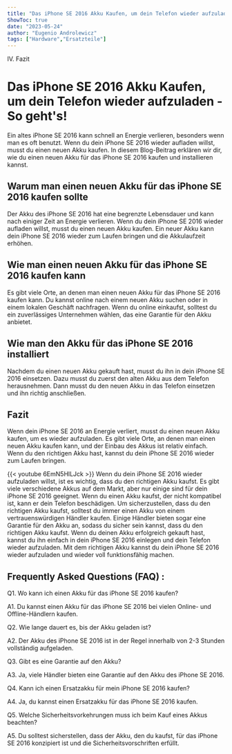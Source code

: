 ```yaml
---
title: "Das iPhone SE 2016 Akku Kaufen, um dein Telefon wieder aufzuladen - So geht's!"
ShowToc: true 
date: "2023-05-24"
author: "Eugenio Androlewicz" 
tags: ["Hardware","Ersatzteile"]
---
```

IV. Fazit

# Das iPhone SE 2016 Akku Kaufen, um dein Telefon wieder aufzuladen - So geht's!

Ein altes iPhone SE 2016 kann schnell an Energie verlieren, besonders wenn man es oft benutzt. Wenn du dein iPhone SE 2016 wieder aufladen willst, musst du einen neuen Akku kaufen. In diesem Blog-Beitrag erklären wir dir, wie du einen neuen Akku für das iPhone SE 2016 kaufen und installieren kannst.

## Warum man einen neuen Akku für das iPhone SE 2016 kaufen sollte

Der Akku des iPhone SE 2016 hat eine begrenzte Lebensdauer und kann nach einiger Zeit an Energie verlieren. Wenn du dein iPhone SE 2016 wieder aufladen willst, musst du einen neuen Akku kaufen. Ein neuer Akku kann dein iPhone SE 2016 wieder zum Laufen bringen und die Akkulaufzeit erhöhen.

## Wie man einen neuen Akku für das iPhone SE 2016 kaufen kann

Es gibt viele Orte, an denen man einen neuen Akku für das iPhone SE 2016 kaufen kann. Du kannst online nach einem neuen Akku suchen oder in einem lokalen Geschäft nachfragen. Wenn du online einkaufst, solltest du ein zuverlässiges Unternehmen wählen, das eine Garantie für den Akku anbietet.

## Wie man den Akku für das iPhone SE 2016 installiert

Nachdem du einen neuen Akku gekauft hast, musst du ihn in dein iPhone SE 2016 einsetzen. Dazu musst du zuerst den alten Akku aus dem Telefon herausnehmen. Dann musst du den neuen Akku in das Telefon einsetzen und ihn richtig anschließen.

## Fazit

Wenn dein iPhone SE 2016 an Energie verliert, musst du einen neuen Akku kaufen, um es wieder aufzuladen. Es gibt viele Orte, an denen man einen neuen Akku kaufen kann, und der Einbau des Akkus ist relativ einfach. Wenn du den richtigen Akku hast, kannst du dein iPhone SE 2016 wieder zum Laufen bringen.

{{< youtube 6EmN5HlLJck >}} 
Wenn du dein iPhone SE 2016 wieder aufzuladen willst, ist es wichtig, dass du den richtigen Akku kaufst. Es gibt viele verschiedene Akkus auf dem Markt, aber nur einige sind für dein iPhone SE 2016 geeignet. Wenn du einen Akku kaufst, der nicht kompatibel ist, kann er dein Telefon beschädigen. Um sicherzustellen, dass du den richtigen Akku kaufst, solltest du immer einen Akku von einem vertrauenswürdigen Händler kaufen. Einige Händler bieten sogar eine Garantie für den Akku an, sodass du sicher sein kannst, dass du den richtigen Akku kaufst. Wenn du deinen Akku erfolgreich gekauft hast, kannst du ihn einfach in dein iPhone SE 2016 einlegen und dein Telefon wieder aufzuladen. Mit dem richtigen Akku kannst du dein iPhone SE 2016 wieder aufzuladen und wieder voll funktionsfähig machen.

## Frequently Asked Questions (FAQ) :
Q1. Wo kann ich einen Akku für das iPhone SE 2016 kaufen?

A1. Du kannst einen Akku für das iPhone SE 2016 bei vielen Online- und Offline-Händlern kaufen.

Q2. Wie lange dauert es, bis der Akku geladen ist?

A2. Der Akku des iPhone SE 2016 ist in der Regel innerhalb von 2-3 Stunden vollständig aufgeladen.

Q3. Gibt es eine Garantie auf den Akku?

A3. Ja, viele Händler bieten eine Garantie auf den Akku des iPhone SE 2016.

Q4. Kann ich einen Ersatzakku für mein iPhone SE 2016 kaufen?

A4. Ja, du kannst einen Ersatzakku für das iPhone SE 2016 kaufen.

Q5. Welche Sicherheitsvorkehrungen muss ich beim Kauf eines Akkus beachten?

A5. Du solltest sicherstellen, dass der Akku, den du kaufst, für das iPhone SE 2016 konzipiert ist und die Sicherheitsvorschriften erfüllt.


